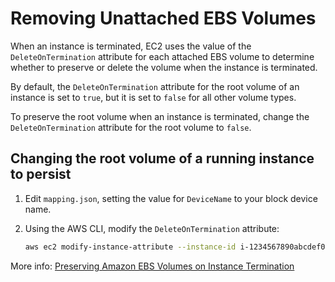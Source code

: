 # Removing Unattached EBS Volumes

When an instance is terminated, EC2 uses the value of the `DeleteOnTermination` attribute for each attached EBS volume to determine whether to preserve or delete the volume when the instance is terminated.

By default, the `DeleteOnTermination` attribute for the root volume of an instance is set to `true`, but it is set to `false` for all other volume types.

To preserve the root volume when an instance is terminated, change the `DeleteOnTermination` attribute for the root volume to `false`.

## Changing the root volume of a running instance to persist

1. Edit `mapping.json`, setting the value for `DeviceName` to your block device name.

2. Using the AWS CLI, modify the `DeleteOnTermination` attribute:

    ```sh
    aws ec2 modify-instance-attribute --instance-id i-1234567890abcdef0 --block-device-mappings file://mapping.json
    ```

More info: [Preserving Amazon EBS Volumes on Instance Termination](https://docs.aws.amazon.com/AWSEC2/latest/UserGuide/terminating-instances.html#preserving-volumes-on-termination)
